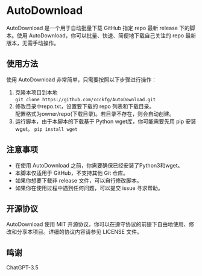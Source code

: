 # AutoDownload

AutoDownload 是一个用于自动批量下载 GitHub 指定 repo 最新 release 下的脚本。使用 AutoDownload，你可以批量、快速、简便地下载自己关注的 repo 最新版本，无需手动操作。

## 使用方法

使用 AutoDownload 非常简单，只需要按照以下步骤进行操作：

1. 克隆本项目到本地</br>```git clone https://github.com/ccckfg/AutoDownload.git``` 
2. 修改目录中repo.txt，设置要下载的 repo 列表和下载目录。<br>配置格式为owner/repo(下载目录)。若目录不存在，则会自动创建。
3. 运行脚本，由于本脚本的下载基于 Python wget库，你可能需要先用 pip 安装 wget。
```pip install wget```

## 注意事项

- 在使用 AutoDownload 之前，你需要确保已经安装了Python3和wget。
- 本脚本仅适用于 GitHub，不支持其他 Git 仓库。
- 如果你想要下载非 release 文件，可以自行修改脚本。
- 如果你在使用过程中遇到任何问题，可以提交 issue 寻求帮助。

## 开源协议

AutoDownload 使用 MIT 开源协议，你可以在遵守协议的前提下自由地使用、修改和分享本项目。详细的协议内容请参见 LICENSE 文件。

## 鸣谢
ChatGPT-3.5
